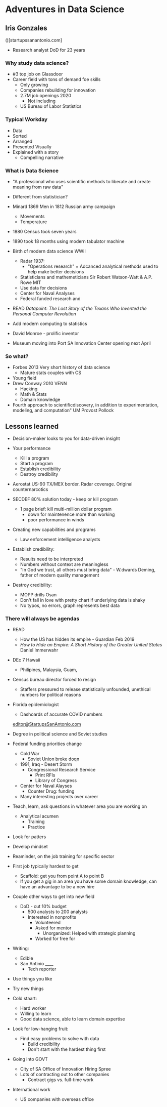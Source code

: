 # Adventures in Data Science 
## Iris Gonzales

()[startupssanantonio.com]

- Research analyst DoD for 23 years

### Why study data science?
- #3 top job on Glassdoor
- Career field with tons of demand foe skills
    - Only growing
    - Companies rebuilding for innovation
    - 2.7M job openings 2020
        - Not including
    - US Bureau of Labor Statistics

### Typical Workday
- Data
- Sorted
- Arranged
- Presented Visually
- Explained with a story
    - Compelling narrative

### What is Data Science
- "A professional who uses scientific methods to liberate and create meaning from raw data"
- Different from statistician?

- Minard 1869 Men in 1812 Russian army campaign
    - Movements
    - Temperature

- 1880 Census took seven years 
- 1890 took 18 months using modern tabulator machine
- Birth of modern data science WWII
    - Radar 1937:
        - "Operations research" = Adcanced analytical methods used to help make better decisions
    - Statisticians and mathemeticians Sir Robert Watson-Watt & A.P. Rowe MIT
    - Use data for decisions
    - Center for Naval Analyses
    - Federal funded research and 
- READ *Datapoint: The Lost Story of the Texans Who Invented the Personal Computer Revolution*
- Add modern computing to statistics
- David Monroe - prolific inventor
- Museum moving into Port SA Innovation Center opening next April

### So what?
- Forbes 2013 Very short history of data science
    - Mature stats couples with CS
- Young field
- Drew Conway 2010 VENN
    - Hacking
    - Math & Stats
    - Domain knowledge
- Fourth approach to scientificdiscovery, in addition to experimentation, modeling, and computation" UM Provost Pollock

## Lessons learned
- Decision-maker looks to you for data-driven insight
- Your performance
    - Kill a program
    - Start a program
    - Establish credibility
    - Destroy credibility

- Aerostat US-90 TX/MEX border. Radar coverage. Original counternarcotics
- SECDEF 80% solution today - keep or kill program
    - 1 page brief: kill multi-million dollar program
        - down for maintenence more than working
        - poor performance in winds
- Creating new capabilities and programs
    - Law enforcement intelligence analysts
- Establish credibility:
    - Results need to be interpreted
    - Numbers without context are meaningless
    - "In God we trust, all others must bring data" - W.dwards Deming, father of modern quality management
- Destroy credibility:
    - MOPP drills Osan
    - Don't fall in love with pretty chart if underlying data is shaky
    - No typos, no errors, graph represents best data

### There will always be agendas

- READ
    - How the US has hidden its empire - Guardian Feb 2019
    - *How to Hide an Empire: A Short History of the Greater United States* Daniel Immerwahr
- DEc 7 Hawaii
    - Philipines, Malaysia, Guam,   
- Census bureau director forced to resign
    - Staffers pressured to release statistically unfounded, unethical numbers for political reasons
- Florida epidemiologist 
    - Dashoards of accurate COVID numbers 


    editor@StartupsSanAntonio.com

- Degree in political science and Soviet studies
- Federal funding priorities change
    - Cold War
        - Soviet Union broke doqn
    - 1991, Iraq - Desert Storm
        - Congressional Research Service
            - Print RFIs
            - Library of Congress
    - Center for Naval Alayses 
        - Counter Drug: funding
    - Many interesting projects over career
- Teach, learn, ask questions in whatever area you are working on
    - Analytical acumen
        - Training
        - Practice
- Look for patters
- Develop mindset
- Reaminder, on the job training for specific sector
- First job typically hardest to get
    - Scaffold: get you from point A to point B
    - If you get a gig in an area you have some domain knowledge, can have an advantage to be a new hire
- Couple other ways to get into new field
    - DoD - cut 10% budget 
        - 500 analysts to 200 analysts
        - Interested in nonprofits
            - Volunteered
            - Asked for mentor
                - Unorganized: Helped with strategic planning
           - Worked for free for 
- Writing: 
    - Edible
    - San Antinio ____
        - Tech reporter
- Use things you like
- Try new things
- Cold staart:
    - Hard worker
    - Willing to learn
    - Good data science, able to learn domain expertise
- Look for low-hanging fruit:
    - Find easy problems to solve with data
        - Build credibility
        - Don't start with the hardest thing first    
- Going into GOVT
    - City of SA Office of Innovation Hiring Spree
    - Lots of contracting out to other companies 
        - Contract gigs vs. full-time work
- International work
    - US companies with overseas office
